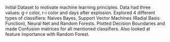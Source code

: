 Initial Dataset to motivate machine learning principles. Data had three values: g-r color, r-i color and days after explosion.
Explored 4 different types of classifiers: Naives Bayes, Support Vector Machines (Radial Basis Function), Neural Net and Random Forests. 
Plotted Decision Boundaries and made Confusion matrices for all mentioned classifiers. Also looked at feature importance with Random Forest.

